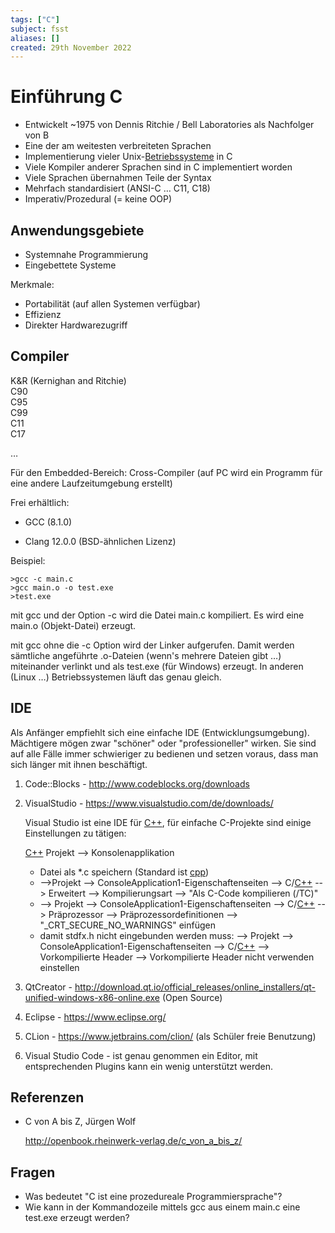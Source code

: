 ```yaml
---
tags: ["C"]
subject: fsst
aliases: []
created: 29th November 2022
---
```


# Einführung C

- Entwickelt ~1975 von Dennis Ritchie / Bell Laboratories als Nachfolger von B
- Eine der am weitesten verbreiteten Sprachen
- Implementierung vieler Unix-[Betriebssysteme](../Betriebssysteme/{MOC}%20Operating%20Systems.md) in C
- Viele Kompiler anderer Sprachen sind in C implementiert worden
- Viele Sprachen übernahmen Teile der Syntax
- Mehrfach standardisiert (ANSI-C … C11, C18)
- Imperativ/Prozedural (= keine OOP)

## Anwendungsgebiete

- Systemnahe Programmierung
- Eingebettete Systeme

Merkmale:

- Portabilität (auf allen Systemen verfügbar)
- Effizienz
- Direkter Hardwarezugriff

## Compiler

K&R	(Kernighan and Ritchie)  
C90  
C95  
C99  
C11  
C17

…

Für den Embedded-Bereich: Cross-Compiler (auf PC wird ein Programm für eine andere Laufzeitumgebung erstellt)

Frei erhältlich:

- GCC (8.1.0)

- Clang 12.0.0 (BSD-ähnlichen Lizenz)

Beispiel:

```
>gcc -c main.c
>gcc main.o -o test.exe
>test.exe
```

mit gcc und der Option -c wird die Datei main.c kompiliert. Es wird eine main.o (Objekt-Datei) erzeugt.

mit gcc ohne die -c Option wird der Linker aufgerufen. Damit werden sämtliche angeführte .o-Dateien (wenn's mehrere Dateien gibt …) miteinander verlinkt und als test.exe (für Windows) erzeugt. In anderen (Linux …) Betriebssystemen läuft das genau gleich.

## IDE

Als Anfänger empfiehlt sich eine einfache IDE (Entwicklungsumgebung). Mächtigere mögen zwar "schöner" oder "professioneller" wirken. Sie sind auf alle Fälle immer schwieriger zu bedienen und setzen voraus, dass man sich länger mit ihnen beschäftigt.

1. Code::Blocks - <http://www.codeblocks.org/downloads>

2. VisualStudio - <https://www.visualstudio.com/de/downloads/>

   Visual Studio ist eine IDE für [C++](../Cpp/{MOC}%20Cpp.md), für einfache C-Projekte sind einige Einstellungen zu tätigen:

   [C++](../Cpp/{MOC}%20Cpp.md) Projekt --> Konsolenapplikation

   - Datei als *.c speichern (Standard ist [cpp](../Cpp/{MOC}%20Cpp.md))
   - -->Projekt --> ConsoleApplication1-Eigenschaftenseiten --> C/[C++](../Cpp/{MOC}%20Cpp.md) --> Erweitert --> Kompilierungsart --> "Als C-Code kompilieren (/TC)"
   - --> Projekt --> ConsoleApplication1-Eigenschaftenseiten --> C/[C++](../Cpp/{MOC}%20Cpp.md) --> Präprozessor --> Präprozessordefinitionen --> "_CRT_SECURE_NO_WARNINGS" einfügen
   - damit stdfx.h nicht eingebunden werden muss: --> Projekt --> ConsoleApplication1-Eigenschaftenseiten --> C/[C++](../Cpp/{MOC}%20Cpp.md) --> Vorkompilierte Header --> Vorkompilierte Header nicht verwenden einstellen

3. QtCreator - <http://download.qt.io/official_releases/online_installers/qt-unified-windows-x86-online.exe> (Open Source)

4. Eclipse - <https://www.eclipse.org/>

5. CLion - <https://www.jetbrains.com/clion/> (als Schüler freie Benutzung)

6. Visual Studio Code - ist genau genommen ein Editor, mit entsprechenden Plugins kann ein wenig unterstützt werden.

## Referenzen

- C von A bis Z, Jürgen Wolf

  <http://openbook.rheinwerk-verlag.de/c_von_a_bis_z/>

## Fragen

- Was bedeutet "C ist eine prozedureale Programmiersprache"?
- Wie kann in der Kommandozeile mittels gcc aus einem main.c eine test.exe erzeugt werden?
